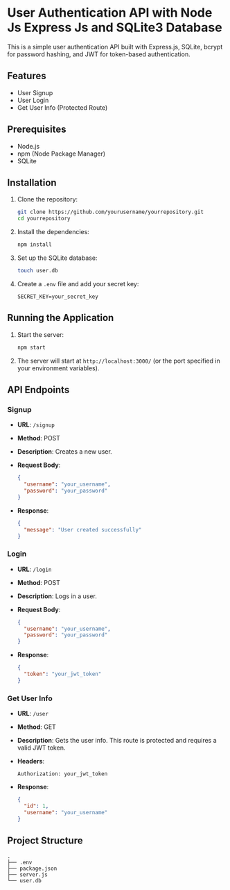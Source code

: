 # User Authentication API with Node Js Express Js and SQLite3 Database

This is a simple user authentication API built with Express.js, SQLite, bcrypt for password hashing, and JWT for token-based authentication.

## Features

- User Signup
- User Login
- Get User Info (Protected Route)

## Prerequisites

- Node.js
- npm (Node Package Manager)
- SQLite

## Installation

1. Clone the repository:

    ```sh
    git clone https://github.com/yourusername/yourrepository.git
    cd yourrepository
    ```

2. Install the dependencies:

    ```sh
    npm install
    ```

3. Set up the SQLite database:

    ```sh
    touch user.db
    ```

4. Create a `.env` file and add your secret key:

    ```env
    SECRET_KEY=your_secret_key
    ```

## Running the Application

1. Start the server:

    ```sh
    npm start
    ```

2. The server will start at `http://localhost:3000/` (or the port specified in your environment variables).

## API Endpoints

### Signup

- **URL**: `/signup`
- **Method**: POST
- **Description**: Creates a new user.
- **Request Body**:

    ```json
    {
      "username": "your_username",
      "password": "your_password"
    }
    ```

- **Response**:

    ```json
    {
      "message": "User created successfully"
    }
    ```

### Login

- **URL**: `/login`
- **Method**: POST
- **Description**: Logs in a user.
- **Request Body**:

    ```json
    {
      "username": "your_username",
      "password": "your_password"
    }
    ```

- **Response**:

    ```json
    {
      "token": "your_jwt_token"
    }
    ```

### Get User Info

- **URL**: `/user`
- **Method**: GET
- **Description**: Gets the user info. This route is protected and requires a valid JWT token.
- **Headers**:

    ```http
    Authorization: your_jwt_token
    ```

- **Response**:

    ```json
    {
      "id": 1,
      "username": "your_username"
    }
    ```

## Project Structure

```plaintext
.
├── .env
├── package.json
├── server.js
└── user.db
